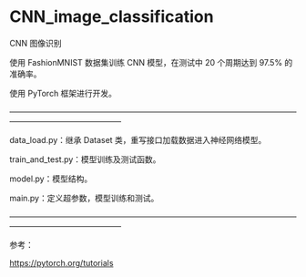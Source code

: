 # CNN_image_classification
CNN 图像识别  

使用 FashionMNIST 数据集训练 CNN 模型，在测试中 20 个周期达到 97.5% 的准确率。

使用  PyTorch 框架进行开发。

——————————————————————————————————————————————————

data_load.py：继承 Dataset 类，重写接口加载数据进入神经网络模型。

train_and_test.py：模型训练及测试函数。

model.py：模型结构。

main.py：定义超参数，模型训练和测试。

——————————————————————————————————————————————————

参考：

https://pytorch.org/tutorials
